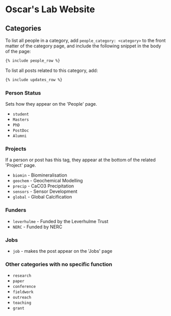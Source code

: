 # Oscar's Lab Website

## Categories

To list all people in a category, add `people_category: <category>` to the front matter of the category page, and include the following snippet in the body of the page:

```markdown
{% include people_row %}
```

To list all posts related to this category, add:

```markdown
{% include updates_row %}
```

### Person Status

Sets how they appear on the 'People' page.

- `student`
- `Masters`
- `PhD`
- `PostDoc`
- `Alumni`

### Projects

If a person or post has this tag, they appear at the bottom of the related 'Project' page.

- `biomin` - Biomineralisation
- `geochem` - Geochemical Modelling
- `precip` - CaCO3 Precipitation
- `sensors` - Sensor Development
- `global` - Global Calcification

### Funders

- `leverhulme` - Funded by the Leverhulme Trust
- `NERC` - Funded by NERC

### Jobs

- `job` - makes the post appear on the 'Jobs' page

### Other categories with no specific function

- `research`
- `paper`
- `conference`
- `fieldwork`
- `outreach`
- `teaching`
- `grant`
